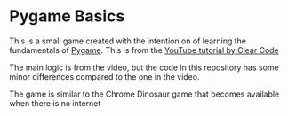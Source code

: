 # Pygame Basics

This is a small game created with the intention on of learning the fundamentals of 
[Pygame](https://www.pygame.org/docs/). This is from the 
[YouTube tutorial by Clear Code](https://www.youtube.com/watch?v=AY9MnQ4x3zk) 

The main logic is from the video, but the code in this repository has some minor
differences compared to the one in the video.

The game is similar to the Chrome Dinosaur game that becomes available when there is no
internet
